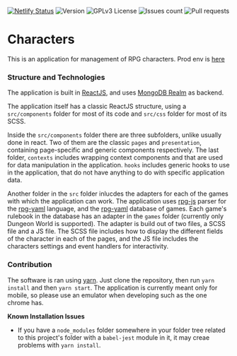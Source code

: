 
[![Netlify Status](https://api.netlify.com/api/v1/badges/f8415829-b7bd-40ea-8f67-eb41d88b2f59/deploy-status)](https://app.netlify.com/sites/zealous-swanson-b7f9ba/deploys)
![Version](https://img.shields.io/github/package-json/v/idanstark42/dw-characters)
![GPLv3 License](https://img.shields.io/badge/License-GPL%20v3-yellow.svg)
![Issues count](https://img.shields.io/github/issues/idanstark42/dw-characters)
![Pull requests](https://img.shields.io/github/issues-pr-raw/idanstark42/dw-characters?label=pull%20requests)

# Characters
This is an application for management of RPG characters.
Prod env is [here](https://characters.rpg-apps.xyz)

### Structure and Technologies
The application is built in [ReactJS](https://reactjs.org/), and uses [MongoDB Realm](https://www.mongodb.com/realm/lp?utm_content=rlsapostreg&utm_source=google&utm_campaign=gs_emea_rlsamulti_search_brand_dsa_atlas_desktop_rlsa_postreg&utm_term=&utm_medium=cpc_paid_search&utm_ad=&utm_ad_campaign_id=14412646473&adgroup=131761130532&gclid=CjwKCAiA6seQBhAfEiwAvPqu11G3bb1EEN5XPMvnmS_s236EvB3qBJuR7uiq00fp51p8oDQH6s7RUxoC3CoQAvD_BwE) as backend.

The application itself has a classic ReactJS structure, using a `src/components` folder for most of its code and `src/css` folder for most of its SCSS.

Inside the `src/components` folder there are three subfolders, unlike usually done in react. Two of them are the classic `pages` and `presentation`, containing page-specific and generic components respectively. The last folder, `contexts` includes wrapping context components and that are used for data manipulation in the application. `hooks` includes generic hooks to use in the application, that do not have anything to do with specific application data.

Another folder in the `src` folder inlucdes the adapters for each of the games with which the application can work. The application uses [rpg-js](https://github.com/rpg-apps/rpg-js/) parser for the [rpg-yaml](https://github.com/rpg-apps/rpg-yaml) language, and the [rpg-yaml](https://github.com/rpg-apps/rpg-yaml/tree/master/games) database of games.
Each game's rulebook in the database has an adapter in the `games` folder (currently only Dungeon World is supported). The adapter is build out of two files, a SCSS file and a JS file. The SCSS file includes how to display the different fields of the character in each of the pages, and the JS file includes the characters settings and event handlers for interactivity.

### Contribution
The software is ran using [yarn](https://yarnpkg.com/).
Just clone the repository, then run `yarn install` and then `yarn start`.
The application is currently meant only for mobile, so please use an emulator when developing such as the one chrome has.

**Known Installation Issues**
* If you have a `node_modules` folder somewhere in your folder tree related to this project's folder with a `babel-jest` module in it, it may creae problems with `yarn install`.
